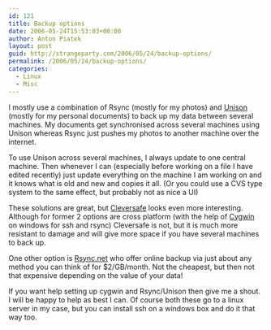 ```yaml
---
id: 121
title: Backup options
date: 2006-05-24T15:53:03+00:00
author: Anton Piatek
layout: post
guid: http://strangeparty.com/2006/05/24/backup-options/
permalink: /2006/05/24/backup-options/
categories:
  - Linux
  - Misc
---
```

I mostly use a combination of Rsync (mostly for my photos) and [Unison](http://www.cis.upenn.edu/~bcpierce/unison/) (mostly for my personal documents) to back up my data between several machines. My documents get synchronised across several machines using Unison whereas Rsync just pushes my photos to another machine over the internet.

To use Unison across several machines, I always update to one central machine. Then whenever I can (especially before working on a file I have edited recently) just update everything on the machine I am working on and it knows what is old and new and copies it all. (Or you could use a CVS type system to the same effect, but probably not as nice a UI)

These solutions are great, but [Cleversafe](http://www.cleversafe.org/) looks even more interesting. Although for former 2 options are cross platform (with the help of [Cygwin](http://www.cygwin.com/) on windows for ssh and rsync) Cleversafe is not, but it is much more resistant to damage and will give more space if you have several machines to back up.

One other option is [Rsync.net](http://rsync.net/) who offer online backup via just about any method you can think of for $2/GB/month. Not the cheapest, but then not that expensive depending on the value of your data!

If you want help setting up cygwin and Rsync/Unison then give me a shout. I will be happy to help as best I can. Of course both these go to a linux server in my case, but you can install ssh on a windows box and do it that way too.